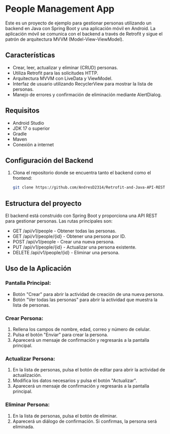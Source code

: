 # People Management App

Este es un proyecto de ejemplo para gestionar personas utilizando un backend en Java con Spring Boot y una aplicación móvil en Android. La aplicación móvil se comunica con el backend a través de Retrofit y sigue el patrón de arquitectura MVVM (Model-View-ViewModel).

## Características

- Crear, leer, actualizar y eliminar (CRUD) personas.
- Utiliza Retrofit para las solicitudes HTTP.
- Arquitectura MVVM con LiveData y ViewModel.
- Interfaz de usuario utilizando RecyclerView para mostrar la lista de personas.
- Manejo de errores y confirmación de eliminación mediante AlertDialog.

## Requisitos

- Android Studio
- JDK 17 o superior
- Gradle
- Maven
- Conexión a internet

## Configuración del Backend

1. Clona el repositorio donde se encuentra tanto el backend como el frontend:

   ```bash
   git clone https://github.com/AndresD2314/Retrofit-and-Java-API-REST.git
   
## Estructura del proyecto
El backend está construido con Spring Boot y proporciona una API REST para gestionar personas. Las rutas principales son:

- GET /api/v1/people - Obtener todas las personas.
- GET /api/v1/people/{id} - Obtener una persona por ID.
- POST /api/v1/people - Crear una nueva persona.
- PUT /api/v1/people/{id} - Actualizar una persona existente.
- DELETE /api/v1/people/{id} - Eliminar una persona.

## Uso de la Aplicación

### Pantalla Principal:

- Botón "Crear" para abrir la actividad de creación de una nueva persona.
- Botón "Ver todas las personas" para abrir la actividad que muestra la lista de personas.

### Crear Persona:

1. Rellena los campos de nombre, edad, correo y número de celular.
2. Pulsa el botón "Enviar" para crear la persona.
3. Aparecerá un mensaje de confirmación y regresarás a la pantalla principal.

### Actualizar Persona:

1. En la lista de personas, pulsa el botón de editar para abrir la actividad de actualización.
2. Modifica los datos necesarios y pulsa el botón "Actualizar".
3. Aparecerá un mensaje de confirmación y regresarás a la pantalla principal.

### Eliminar Persona:

1. En la lista de personas, pulsa el botón de eliminar.
2. Aparecerá un diálogo de confirmación. Si confirmas, la persona será eliminada.


